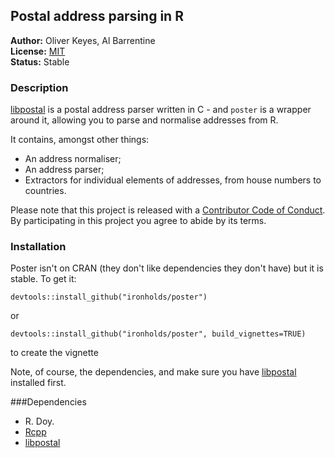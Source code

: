 ## Postal address parsing in R

__Author:__ Oliver Keyes, Al Barrentine <br/>
__License:__ [MIT](http://opensource.org/licenses/MIT)<br/>
__Status:__ Stable

### Description

[libpostal](https://github.com/openvenues/libpostal) is a postal address parser written in C - and `poster` is a wrapper around it, allowing you to parse and normalise addresses from R.

It contains, amongst other things:

* An address normaliser;
* An address parser;
* Extractors for individual elements of addresses, from house numbers to countries.

Please note that this project is released with a [Contributor Code of Conduct](https://github.com/Ironholds/poster/blob/master/CONDUCT.md).
By participating in this project you agree to abide by its terms.

### Installation

Poster isn't on CRAN (they don't like dependencies they don't have) but it is stable. To get it:

    devtools::install_github("ironholds/poster")

or

    devtools::install_github("ironholds/poster", build_vignettes=TRUE)

to create the vignette

Note, of course, the dependencies, and make sure you have [libpostal](https://github.com/openvenues/libpostal)
installed first.

###Dependencies
* R. Doy.
* [Rcpp](https://cran.r-project.org/package=Rcpp)
* [libpostal](https://github.com/openvenues/libpostal)
